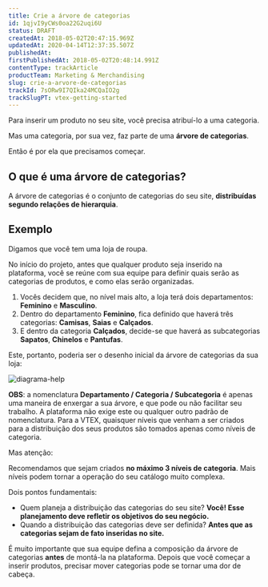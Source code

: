 ```yaml
---
title: Crie a árvore de categorias
id: 1qjvI9yCWs0oa22G2uqi6U
status: DRAFT
createdAt: 2018-05-02T20:47:15.969Z
updatedAt: 2020-04-14T12:37:35.507Z
publishedAt: 
firstPublishedAt: 2018-05-02T20:48:14.991Z
contentType: trackArticle
productTeam: Marketing & Merchandising
slug: crie-a-arvore-de-categorias
trackId: 7sORw9I7QIka24MCQaIO2g
trackSlugPT: vtex-getting-started
---
```


Para inserir um produto no seu site, você precisa atribuí-lo a uma categoria.

Mas uma categoria, por sua vez, faz parte de uma __árvore de categorias__.

Então é por ela que precisamos começar.

## O que é uma árvore de categorias?

<div class="alert alert-info">
A árvore de categorias é o conjunto de categorias do seu site, <strong>distribuídas segundo relações de hierarquia</strong>.
</div>

## Exemplo

Digamos que você tem uma loja de roupa.

No início do projeto, antes que qualquer produto seja inserido na plataforma, você se reúne com sua equipe para definir quais serão as categorias de produtos, e como elas serão organizadas.

1. Vocês decidem que, no nível mais alto, a loja terá dois departamentos: __Feminino__ e __Masculino__.
2. Dentro do departamento __Feminino__, fica definido que haverá três categorias: __Camisas__, __Saias__ e __Calçados__.
3. E dentro da categoria __Calçados__, decide-se que haverá as subcategorias __Sapatos__, __Chinelos__ e __Pantufas__.

Este, portanto, poderia ser o desenho inicial da árvore de categorias da sua loja:

![diagrama-help](//images.contentful.com/alneenqid6w5/5W7d9NCYCscs6wks2gGQW8/176a2ae08c349fd0473ae796dead9d29/diagrama-help.png)

__OBS__: a nomenclatura __Departamento / Categoria / Subcategoria__ é apenas uma maneira de enxergar a sua árvore, e que pode ou não facilitar seu trabalho. A plataforma não exige este ou qualquer outro padrão de nomenclatura. Para a VTEX, quaisquer níveis que venham a ser criados para a distribuição dos seus produtos são tomados apenas como níveis de categoria.

Mas atenção:

<div class="alert alert-warning">
Recomendamos que sejam criados <strong>no máximo 3 níveis de categoria</strong>. Mais níveis podem tornar a operação do seu catálogo muito complexa.
</div>

Dois pontos fundamentais:

- Quem planeja a distribuição das categorias do seu site? __Você! Esse planejamento deve refletir os objetivos do seu negócio.__
- Quando a distribuição das categorias deve ser definida? __Antes que as categorias sejam de fato inseridas no site.__

<div class="alert alert-warning">
É muito importante que sua equipe defina a composição da árvore de categorias <strong>antes</strong> de montá-la na plataforma. Depois que você começar a inserir produtos, precisar mover categorias pode se tornar uma dor de cabeça.
</div>

